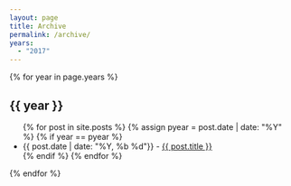 ```yaml
---
layout: page
title: Archive
permalink: /archive/
years:
  - "2017"
---
```


<div class="archive">
{% for year in page.years %}
<h2> {{ year }} </h2>

<ul class="fa-ul">
{% for post in site.posts %}
{% assign pyear = post.date | date: "%Y" %}
{% if year == pyear %}
<li><i class="fa-li fa fa-newspaper-o"></i>{{ post.date | date: "%Y, %b %d"}} -
<a href="{{ post.url }}">{{ post.title }}</a>
</li>
{% endif %}
{% endfor %}
</ul>

{% endfor %}
</div>
